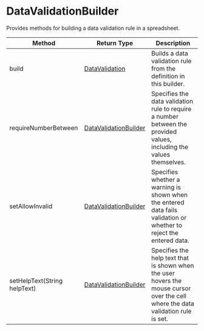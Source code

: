 # DataValidationBuilder
Provides methods for building a data validation rule in a spreadsheet.

|Method|Return Type|Description|
|-|-|-
build|[DataValidation](./DataValidation)|Builds a data validation rule from the definition in this builder.<br />
requireNumberBetween|[DataValidationBuilder](./DataValidationBuilder)|Specifies the data validation rule to require a number between the provided values, including the values themselves.<br />
setAllowInvalid|[DataValidationBuilder](./DataValidationBuilder)|Specifies whether a warning is shown when the entered data fails validation or whether to reject the entered data.<br />
setHelpText(String helpText)|[DataValidationBuilder](./DataValidationBuilder)|Specifies the help text that is shown when the user hovers the mouse cursor over the cell where the data validation rule is set.<br />
